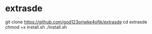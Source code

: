 # extrasde

git clone https://github.com/god123oriwke4ofjk/extrasde
cd extrasde
chmod +x install.sh
./install.sh
